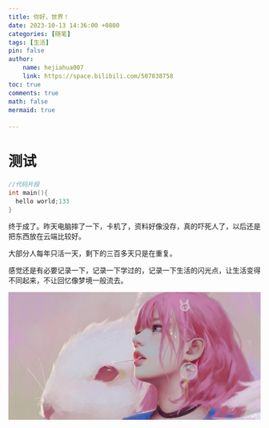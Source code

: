 ```yaml
---
title: 你好，世界！
date: 2023-10-13 14:36:00 +0800
categories: [随笔]
tags: [生活]
pin: false
author: 
    name: hejiahua007
    link: https://space.bilibili.com/507838758
toc: true
comments: true
math: false
mermaid: true

---
```


# 测试

```c++
//代码片段
int main(){
  hello world;133
}
```
  终于成了。昨天电脑摔了一下，卡机了，资料好像没存，真的吓死人了，以后还是把东西放在云端比较好。

  大部分人每年只活一天，剩下的三百多天只是在重复。

  感觉还是有必要记录一下，记录一下学过的，记录一下生活的闪光点，让生活变得不同起来，不让回忆像梦境一般流去。

  ![pinkgirl](/assets/blog_res/2022-05-21-hello-world/pinkgirl.jpg)
